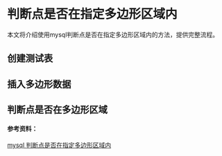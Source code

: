 # 判断点是否在指定多边形区域内

本文将介绍使用mysql判断点是否在指定多边形区域内的方法，提供完整流程。

## 创建测试表

## 插入多边形数据

## 判断点是否在多边形区域

#### 参考资料：
[mysql 判断点是否在指定多边形区域内](https://blog.csdn.net/fdipzone/article/details/53896842)
